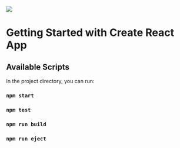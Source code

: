 <img src='../assets/quote.png'/>

# Getting Started with Create React App
## Available Scripts

In the project directory, you can run:

### `npm start`

### `npm test`

### `npm run build`

### `npm run eject`

